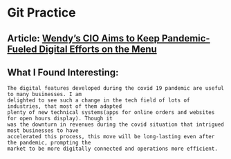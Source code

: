 # Git Practice
## Article: [Wendy’s CIO Aims to Keep Pandemic-Fueled Digital Efforts on the Menu](https://www.wsj.com/articles/wendys-cio-aims-to-keep-pandemic-fueled-digital-efforts-on-the-menu-11612796400)

## What I Found Interesting: 
    The digital features developed during the covid 19 pandemic are useful to many businesses. I am 
    delighted to see such a change in the tech field of lots of industries, that most of them adapted 
    plenty of new technical systems(apps for online orders and websites for open hours display). Though it
    was the downturn in revenues during the covid situation that intrigued most businesses to have 
    accelerated this process, this move will be long-lasting even after the pandemic, prompting the 
    market to be more digitally connected and operations more efficient. 
